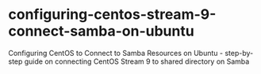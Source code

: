 # configuring-centos-stream-9-connect-samba-on-ubuntu
Configuring CentOS to Connect to Samba Resources on Ubuntu - step-by-step guide on connecting CentOS Stream 9 to shared directory on Samba
